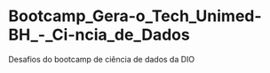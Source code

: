 # Bootcamp_Gera-o_Tech_Unimed-BH_-_Ci-ncia_de_Dados
Desafios do bootcamp de ciência de dados da DIO
